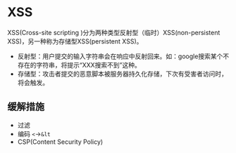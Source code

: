 # XSS

XSS(Cross-site scripting )分为两种类型反射型（临时）XSS(non-persistent XSS)，另一种称为存储型XSS(persistent XSS)。

- 反射型：用户提交的输入字符串会在响应中反射回来。如：google搜索某个不存在的字符串，将提示“XXX搜索不到”这种。
- 存储型：攻击者提交的恶意脚本被服务器持久化存储，下次有受害者访问时，将会触发。

## 缓解措施

- 过滤
- 编码       `<`->`&lt`
- CSP(Content Security Policy) 

